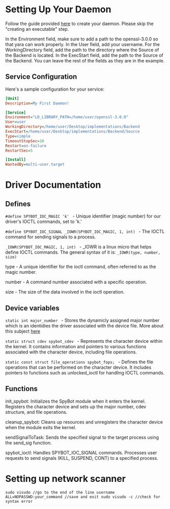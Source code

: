 # Setting Up Your Daemon
Follow the guide provided [here](https://betterprogramming.pub/unleashing-your-daemons-creating-services-on-ubuntu-731cd933e02e) to create your daemon. 
Please skip the "creating an executable" step. 

In the Environment field, make sure to add a path to the openssl-3.0.0 so that yara can work properly. In the User field, add your username. For the WorkingDirectory field, add the path to the directory where the Source of the Backend is located. In the ExecStart field, add the path to the Source of the Backend. You can leave the rest of the fields as they are in the example.

## Service Configuration
Here's a sample configuration for your service:

```ini
[Unit]
Description=My First Daemon!

[Service]
Environment="LD_LIBRARY_PATH=/home/user/openssl-3.0.0"
User=user
WorkingDirectory=/home/user/Desktop/implementations/Backend
ExecStart=/home/user/Desktop/implementations/Backend/Source
Type=simple
TimeoutStopSec=10
Restart=on-failure
RestartSec=5

[Install]
WantedBy=multi-user.target
```


# Driver Documentation
## Defines
```#define SPYBOT_IOC_MAGIC 'k' ``` - Unique identifier (magic number) for our driver's IOCTL commands, set to 'k.'

```#define SPYBOT_IOC_SIGNAL _IOWR(SPYBOT_IOC_MAGIC, 1, int) ``` - The IOCTL command for sending signals to a process.

```_IOWR(SPYBOT_IOC_MAGIC, 1, int) ``` - _IOWR is a linux micro that helps define IOCTL commands. The general syntax of it is: ```_IOWR(type, number, size)``` 

type - A unique identifier for the ioctl command, often referred to as the magic number.

number - A command number associated with a specific operation.

size - The size of the data involved in the ioctl operation.

## Device variables
```static int major_number ``` - Stores the dynamicly assigned major number which is an identidies the driver associated with the device file. More about this subject [here](https://www.oreilly.com/library/view/linux-device-drivers/0596000081/ch03s02.html)

```static struct cdev spybot_cdev ``` - Represents the character device within the kernel. It contains information and pointers to various functions associated with the character device, including file operations.

```static const struct file_operations spybot_fops; ``` - Defines the file operations that can be performed on the character device. It includes pointers to functions such as unlocked_ioctl for handling IOCTL commands.

## Functions
init_spybot: Initializes the SpyBot module when it enters the kernel. Registers the character device and sets up the major number, cdev structure, and file operations.

cleanup_spybot: Cleans up resources and unregisters the character device when the module exits the kernel.

sendSignalToTask: Sends the specified signal to the target process using the send_sig function.

spybot_ioctl: Handles SPYBOT_IOC_SIGNAL commands. Processes user requests to send signals (KILL, SUSPEND, CONT) to a specified process.


# Setting up network scanner
`sudo visudo
 //go to the end of the line
username ALL=NOPASSWD:your_command
//save and exit
sudo visudo -c //check for syntax error
`   


